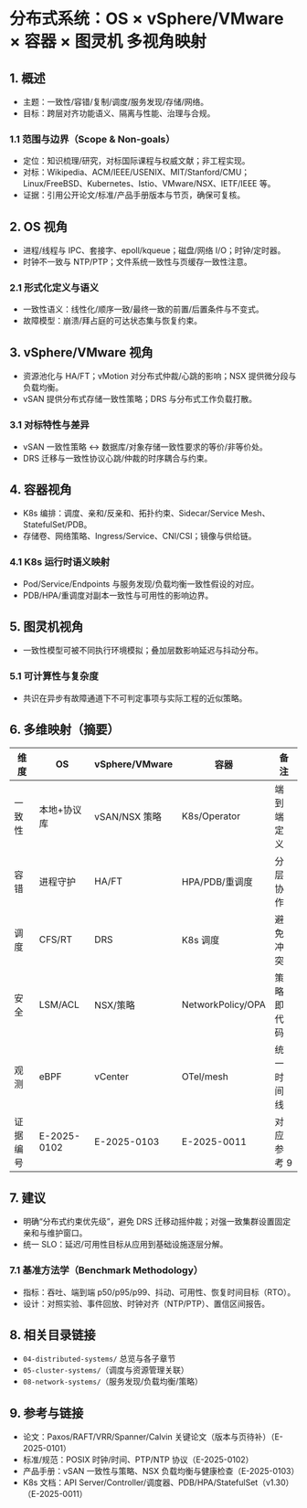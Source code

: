 # 分布式系统：OS × vSphere/VMware × 容器 × 图灵机 多视角映射

## 1. 概述

- 主题：一致性/容错/复制/调度/服务发现/存储/网络。
- 目标：跨层对齐功能语义、隔离与性能、治理与合规。

### 1.1 范围与边界（Scope & Non-goals）

- 定位：知识梳理/研究，对标国际课程与权威文献；非工程实现。
- 对标：Wikipedia、ACM/IEEE/USENIX、MIT/Stanford/CMU；Linux/FreeBSD、Kubernetes、Istio、VMware/NSX、IETF/IEEE 等。
- 证据：引用公开论文/标准/产品手册版本与节页，确保可复核。

## 2. OS 视角

- 进程/线程与 IPC、套接字、epoll/kqueue；磁盘/网络 I/O；时钟/定时器。
- 时钟不一致与 NTP/PTP；文件系统一致性与页缓存一致性注意。

### 2.1 形式化定义与语义

- 一致性语义：线性化/顺序一致/最终一致的前置/后置条件与不变式。
- 故障模型：崩溃/拜占庭的可达状态集与恢复约束。

## 3. vSphere/VMware 视角

- 资源池化与 HA/FT；vMotion 对分布式仲裁/心跳的影响；NSX 提供微分段与负载均衡。
- vSAN 提供分布式存储一致性策略；DRS 与分布式工作负载打散。

### 3.1 对标特性与差异

- vSAN 一致性策略 ↔ 数据库/对象存储一致性要求的等价/非等价处。
- DRS 迁移与一致性协议心跳/仲裁的时序耦合与约束。

## 4. 容器视角

- K8s 编排：调度、亲和/反亲和、拓扑约束、Sidecar/Service Mesh、StatefulSet/PDB。
- 存储卷、网络策略、Ingress/Service、CNI/CSI；镜像与供给链。

### 4.1 K8s 运行时语义映射

- Pod/Service/Endpoints 与服务发现/负载均衡一致性假设的对应。
- PDB/HPA/重调度对副本一致性与可用性的影响边界。

## 5. 图灵机视角

- 一致性模型可被不同执行环境模拟；叠加层数影响延迟与抖动分布。

### 5.1 可计算性与复杂度

- 共识在异步有故障通道下不可判定事项与实际工程的近似策略。

## 6. 多维映射（摘要）

| 维度 | OS | vSphere/VMware | 容器 | 备注 |
|---|---|---|---|---|
| 一致性 | 本地+协议库 | vSAN/NSX 策略 | K8s/Operator | 端到端定义 |
| 容错 | 进程守护 | HA/FT | HPA/PDB/重调度 | 分层协作 |
| 调度 | CFS/RT | DRS | K8s 调度 | 避免冲突 |
| 安全 | LSM/ACL | NSX/策略 | NetworkPolicy/OPA | 策略即代码 |
| 观测 | eBPF | vCenter | OTel/mesh | 统一时间线 |
| 证据编号 | E-2025-0102 | E-2025-0103 | E-2025-0011 | 对应参考 9 |  

## 7. 建议

- 明确“分布式约束优先级”，避免 DRS 迁移动摇仲裁；对强一致集群设置固定亲和与维护窗口。
- 统一 SLO：延迟/可用性目标从应用到基础设施逐层分解。

### 7.1 基准方法学（Benchmark Methodology）

- 指标：吞吐、端到端 p50/p95/p99、抖动、可用性、恢复时间目标（RTO）。
- 设计：对照实验、事件回放、时钟对齐（NTP/PTP）、置信区间报告。

## 8. 相关目录链接

- `04-distributed-systems/` 总览与各子章节
- `05-cluster-systems/`（调度与资源管理关联）
- `08-network-systems/`（服务发现/负载均衡/策略）

## 9. 参考与链接

- 论文：Paxos/RAFT/VRR/Spanner/Calvin 关键论文（版本与页待补）（E-2025-0101）
- 标准/规范：POSIX 时钟/时间、PTP/NTP 协议（E-2025-0102）
- 产品手册：vSAN 一致性与策略、NSX 负载均衡与健康检查（E-2025-0103）
- K8s 文档：API Server/Controller/调度器、PDB/HPA/StatefulSet（v1.30）（E-2025-0011）
